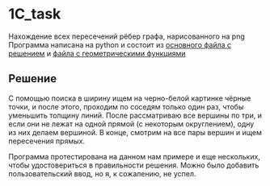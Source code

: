 # 1C_task
Нахождение всех пересечений рёбер графа, нарисованного на png  
Программа написана на python и состоит из [основного файла с решением](\main.py) и [файла с геометрическими функциями](\geom.py)
## Решение

С помощью поиска в ширину ищем на черно-белой картинке чёрные точки, и после этого, проходим по соседям только один раз, чтобы уменьшить толщину линий. После рассматриваю все вершины по три, и если они не лежат на одной прямой (с некоторым округлением), одну из них делаем вершиной. В конце, смотрим на все пары вершин и ищем пересечения прямых.  

Программа протестирована на данном нам примере и еще нескольких, чтобы удостовериться в правильности решения.  Можно было добавить пользовательский ввод, но я, к сожалению, не успел.
